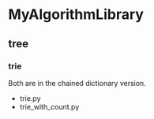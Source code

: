 # MyAlgorithmLibrary

## tree
### trie
Both are in the chained dictionary version.
- trie.py
- trie_with_count.py

